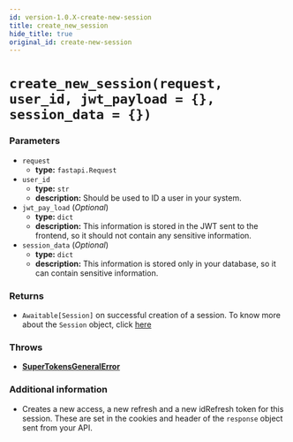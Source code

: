 ```yaml
---
id: version-1.0.X-create-new-session
title: create_new_session
hide_title: true
original_id: create-new-session
---
```


# `create_new_session(request, user_id, jwt_payload = {}, session_data = {})`
### Parameters
- `request`
    - **type:** `fastapi.Request`
- `user_id`
    - **type:** `str`
    - **description:** Should be used to ID a user in your system.
- `jwt_pay_load` (*Optional*)
    - **type:** `dict`
    - **description:** This information is stored in the JWT sent to the frontend, so it should not contain any sensitive information.
- `session_data` (*Optional*)
    - **type:** `dict`
    - **description:** This information is stored only in your database, so it can contain sensitive information.

### Returns
- `Awaitable[Session]` on successful creation of a session. To know more about the `Session` object, click [here](./session-object/overview)

### Throws
- **[SuperTokensGeneralError](./error-handling/general-error)**

### Additional information
- Creates a new access, a new refresh and a new idRefresh token for this session. These are set in the cookies and header of the `response` object sent from your API.